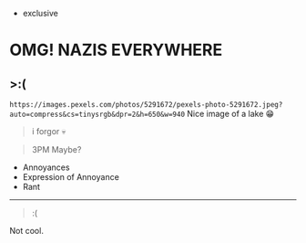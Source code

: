 - exclusive

# OMG! NAZIS EVERYWHERE

## >:(

`https://images.pexels.com/photos/5291672/pexels-photo-5291672.jpeg?auto=compress&cs=tinysrgb&dpr=2&h=650&w=940` Nice image of a lake 😁

> i forgor 💀

> 3PM Maybe?

- Annoyances
- Expression of Annoyance
- Rant

---

>:(

Not cool.